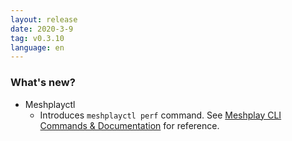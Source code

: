 ```yaml
---
layout: release
date: 2020-3-9
tag: v0.3.10
language: en
---
```


### What's new?

- Meshplayctl
  - Introduces `meshplayctl perf` command. See [Meshplay CLI Commands & Documentation](https://docs.google.com/document/d/1xRlFpElRmybJ3WacgPKXgCSiQ2poJl3iCCV1dAalf0k/edit#) for reference.

